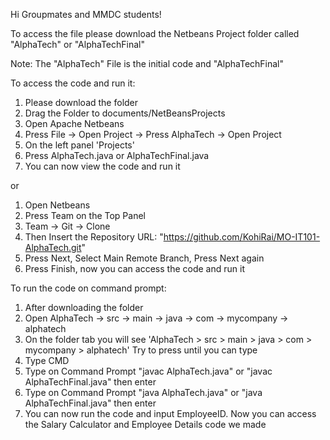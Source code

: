 Hi Groupmates and MMDC students!

To access the file please download the Netbeans Project folder called "AlphaTech" or "AlphaTechFinal" 

Note: The "AlphaTech" File is the initial code and "AlphaTechFinal"

To access the code and run it:
1. Please download the folder
2. Drag the Folder to documents/NetBeansProjects
3. Open Apache Netbeans
4. Press File -> Open Project -> Press AlphaTech -> Open Project
5. On the left panel 'Projects'
6. Press AlphaTech.java or AlphaTechFinal.java
7. You can now view the code and run it

or

1. Open Netbeans
2. Press Team on the Top Panel
3. Team -> Git -> Clone
4. Then Insert the Repository URL: "https://github.com/KohiRai/MO-IT101-AlphaTech.git"
5. Press Next, Select Main Remote Branch, Press Next again
6. Press Finish, now you can access the code and run it

To run the code on command prompt:
1. After downloading the folder
2. Open AlphaTech -> src -> main -> java -> com -> mycompany -> alphatech
3. On the folder tab you will see 'AlphaTech > src > main > java > com > mycompany > alphatech' Try to press until you can type
4. Type CMD
5. Type on Command Prompt "javac AlphaTech.java" or "javac AlphaTechFinal.java" then enter
6. Type on Command Prompt "java AlphaTech.java" or "java AlphaTechFinal.java" then enter
7. You can now run the code and input EmployeeID. Now you can access the Salary Calculator and Employee Details code we made 
